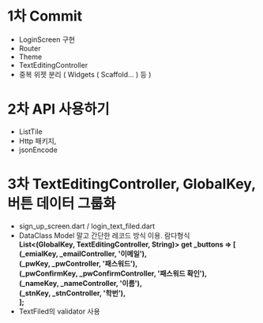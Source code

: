 # 1차 Commit 
- LoginScreen 구현
- Router
- Theme
- TextEditingController
- 중복 위젯 분리 ( Widgets ( Scaffold... ) 등 )

# 2차 API 사용하기
- ListTile
- Http 패키지,
- jsonEncode

# 3차 TextEditingController, GlobalKey<FormState>, 버튼 데이터 그룹화  
- sign_up_screen.dart / login_text_filed.dart  
- DataClass Model 말고 간단한 레코드 방식 이용. 람다형식  
  **List<(GlobalKey<FormState>, TextEditingController, String)> get _buttons => [  
        (_emialKey, _emailController, '이메일'),  
        (_pwKey, _pwController, '패스워드'),  
        (_pwConfirmKey, _pwConfirmController, '패스워드 확인'),  
        (_nameKey, _nameController, '이름'),  
        (_stnKey, _stnController, '학번'),  
      ];**
- TextFiled의 validator 사용
